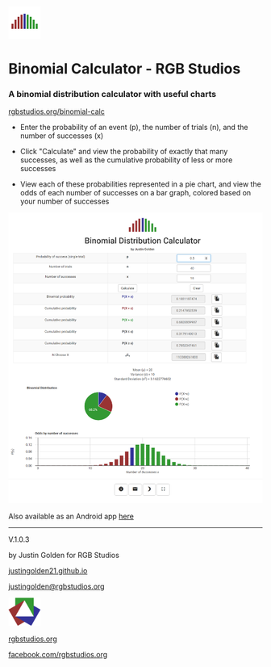 <img src="icon-nocircle.svg" width="64px">

# Binomial Calculator - RGB Studios

### A binomial distribution calculator with useful charts

<a href="https://rgbstudios.org/binomial-calc">rgbstudios.org/binomial-calc</a>

- Enter the probability of an event (p), the number of trials (n), and the number of successes (x) 

- Click "Calculate" and view the probability of exactly that many successes, as well as the cumulative probability of less or more successes

- View each of these probabilities represented in a pie chart, and view the odds of each number of successes on a bar graph, colored based on your number of successes


<img src="screenshot.png">

Also available as an Android app <a href="https://play.google.com/store/apps/details?id=org.rgbstudios.binomialdistributioncalculator">here</a>

<hr>

V.1.0.3

by Justin Golden for RGB Studios

<a href="https://justingolden21.github.io">justingolden21.github.io</a>

<a href="mailto:justingolden@rgbstudios.org">justingolden@rgbstudios.org</a>

<img src="rgb-icon.png" width="64px">

<a href="https://rgbstudios.org">rgbstudios.org</a>

<a href="https://facebook.com/rgbstudios.org">facebook.com/rgbstudios.org</a>

